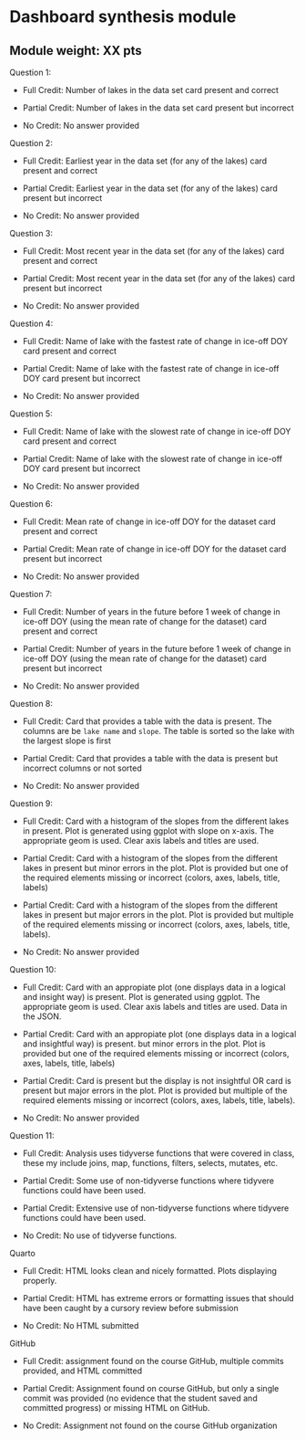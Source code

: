 # Dashboard synthesis module

## Module weight: XX pts

Question 1:

- Full Credit: Number of lakes in the data set card present and correct

- Partial Credit: Number of lakes in the data set card present but incorrect

- No Credit: No answer provided

Question 2:

- Full Credit: Earliest year in the data set (for any of the lakes) card present and correct

- Partial Credit: Earliest year in the data set (for any of the lakes) card present but incorrect

- No Credit: No answer provided

Question 3:

- Full Credit: Most recent year in the data set (for any of the lakes) card present and correct

- Partial Credit: Most recent year in the data set (for any of the lakes) card present but incorrect

- No Credit: No answer provided

Question 4:

- Full Credit: Name of lake with the fastest rate of change in ice-off DOY card present and correct

- Partial Credit: Name of lake with the fastest rate of change in ice-off DOY card present but incorrect

- No Credit: No answer provided

Question 5:

- Full Credit: Name of lake with the slowest rate of change in ice-off DOY card present and correct

- Partial Credit: Name of lake with the slowest rate of change in ice-off DOY card present but incorrect

- No Credit: No answer provided


Question 6:

- Full Credit: Mean rate of change in ice-off DOY for the dataset card present and correct

- Partial Credit: Mean rate of change in ice-off DOY for the dataset card present but incorrect

- No Credit: No answer provided

Question 7:

- Full Credit: Number of years in the future before 1 week of change in ice-off DOY (using the mean rate of change for the dataset) card present and correct

- Partial Credit: Number of years in the future before 1 week of change in ice-off DOY (using the mean rate of change for the dataset) card present but incorrect

- No Credit: No answer provided

Question 8:

- Full Credit: Card that provides a table with the data is present. The columns are be `lake name` and `slope`. The table is sorted so the lake with the largest slope is first

- Partial Credit: Card that provides a table with the data is present but incorrect columns or not sorted

- No Credit: No answer provided

Question 9:

- Full Credit: Card with a histogram of the slopes from the different lakes in present. Plot is generated using ggplot with slope on x-axis.  The appropriate geom is used.  Clear axis labels and titles are used.

- Partial Credit: Card with a histogram of the slopes from the different lakes in present but minor errors in the plot. Plot is provided but one of the required elements missing or incorrect (colors, axes, labels, title, labels)

- Partial Credit: Card with a histogram of the slopes from the different lakes in present but major errors in the plot. Plot is provided but multiple of the required elements missing or incorrect (colors, axes, labels, title, labels).

- No Credit: No answer provided

Question 10:

- Full Credit: Card with an appropiate plot (one displays data in a logical and insight way) is present. Plot is generated using ggplot. The appropriate geom is used.  Clear axis labels and titles are used. Data in the JSON.

- Partial Credit: Card with an appropiate plot (one displays data in a logical and insightful way) is present. but minor errors in the plot. Plot is provided but one of the required elements missing or incorrect (colors, axes, labels, title, labels)

- Partial Credit: Card is present but the display is not insightful OR card is present but major errors in the plot. Plot is provided but multiple of the required elements missing or incorrect (colors, axes, labels, title, labels).

- No Credit: No answer provided

Question 11:

- Full Credit: Analysis uses tidyverse functions that were covered in class, these my include joins, map, functions, filters, selects, mutates, etc.

- Partial Credit: Some use of non-tidyverse functions where tidyvere functions could have been used.

- Partial Credit: Extensive use of non-tidyverse functions where tidyvere functions could have been used.

- No Credit: No use of tidyverse functions.

Quarto

-   Full Credit: HTML looks clean and nicely formatted. Plots displaying properly.

-   Partial Credit: HTML has extreme errors or formatting issues that should have been caught by a cursory review before submission

-   No Credit: No HTML submitted

GitHub

-   Full Credit: assignment found on the course GitHub, multiple commits provided, and HTML committed

-   Partial Credit: Assignment found on course GitHub, but only a single commit was provided (no evidence that the student saved and committed progress) or missing HTML on GitHub.

-   No Credit: Assignment not found on the course GitHub organization
